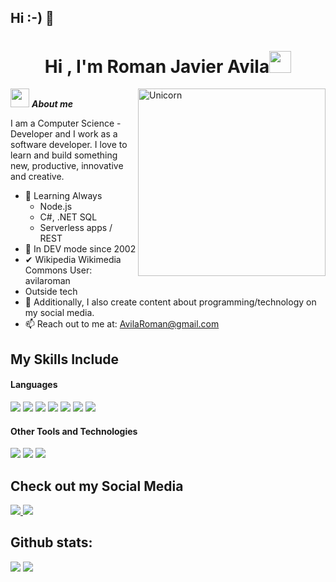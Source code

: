 ## Hi :-) 👋

<!--
**avilaroman/avilaroman** is a ✨ _special_ ✨ repository because its `README.md` (this file) appears on your GitHub profile.
- 🔭 I’m currently working on Cloudflare Workers automations
- 🌱 I’m currently learning .NET and Node.JS apps
- 👯 I’m colaborated to top notch Enterprises Companies worldwide. (Argentina, Canada, USA, England)
- 🤔 I’m looking for help with my expertise to 
- 💬 Ask me whatever
- 📫 How to reach me: avilaroman@gmail.com
- 😄 Pronouns: Just Roman
- ⚡ Fun fact: Pickleball player, Juggler, and Unicyclist.
-->
<h1 align="center"><b>Hi , I'm Roman Javier Avila</b><img src="https://media.giphy.com/media/hvRJCLFzcasrR4ia7z/giphy.gif" width="35"></h1>
<!--  -->
<img align="right" width=300px alt="Unicorn" src="https://tenor.com/view/devoloper-gif-21370391" />

<img src="https://media.giphy.com/media/ObNTw8Uzwy6KQ/giphy.gif" width="30px">&nbsp;***About me***

I am a Computer Science - Developer  and I work as a software developer. I love to learn and build something new, productive, innovative and creative.
- 🌱 Learning Always
  - Node.js
  - C#, .NET SQL
  - Serverless apps / REST
- 👯 In DEV mode since 2002
- ✔ Wikipedia Wikimedia Commons User: avilaroman
- Outside tech
- 👾 Additionally, I also create content about programming/technology on my social media.
- 📫 Reach out to me at: <a href="avilaroman@gmail.com">AvilaRoman@gmail.com</a>

## My Skills Include

<h4> Languages </h4>
<span> 
  <img src="https://img.shields.io/badge/HTML5-E34F26?style=for-the-badge&logo=html5&logoColor=white">
  <img src="https://img.shields.io/badge/CSS3-1572B6?style=for-the-badge&logo=css3&logoColor=white">
  <img src="https://img.shields.io/badge/JavaScript-F7DF1E?style=for-the-badge&logo=javascript&logoColor=black">
  <img src="https://img.shields.io/badge/Java-ED8B00?style=for-the-badge&logo=java&logoColor=white">
  <img src="https://img.shields.io/badge/C-00599C?style=for-the-badge&logo=c&logoColor=white">
  <img src="https://img.shields.io/badge/python-3670A0?style=for-the-badge&logo=python&logoColor=ffdd54">
  <img src= "https://img.shields.io/badge/typescript-%23007ACC.svg?style=for-the-badge&logo=typescript&logoColor=white">
 


</span>


<h4> Other Tools and Technologies </h4>
<span>
  <img src="https://img.shields.io/badge/Git-F05032?style=for-the-badge&logo=git&logoColor=white">
  <img src="https://img.shields.io/badge/jira-%230A0FFF.svg?style=for-the-badge&logo=jira&logoColor=white">
  <img src="https://img.shields.io/badge/MySQL-00000F?style=for-the-badge&logo=mysql&logoColor=white">




</span>

## Check out my Social Media

<a href= "https://www.instagram.com/avilaroman/?hl=es">
    <img src="https://img.shields.io/badge/Instagram-%23E4405F.svg?style=for-the-badge&logo=Instagram&logoColor=white">
</a>
<a href= "https://linkedin.com/in/avilaroman/">
    <img src="[https://img.shields.io/badge/Instagram-%23E4405F.svg?style=for-the-badge&logo=Instagram&logoColor=white](https://img.freepik.com/fotos-premium/logotipo-redondo-linkedin-aislado-fondo-blanco_469489-1046.jpg?semt=ais_hybrid&w=740)">
</a>

<h2>Github stats:</h2> 

[![](https://github-readme-stats.vercel.app/api?username=avilaroman&show_icons=true&theme=tokyonight&hide_border=true&locale=en)](https://github.com/avilaroman)
[![](https://github-readme-streak-stats.herokuapp.com/?user=avilaroman&theme=material-palenight)](https://github.com/avilaroman)
</div>


